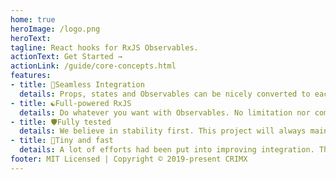 ```yaml
---
home: true
heroImage: /logo.png
heroText:
tagline: React hooks for RxJS Observables.
actionText: Get Started →
actionLink: /guide/core-concepts.html
features:
- title: 💫Seamless Integration
  details: Props, states and Observables can be nicely converted to each other with pure function. No `tap` hack needed. Supports Render-as-You-Fetch pattern with React Suspense.
- title: ☯️Full-powered RxJS
  details: Do whatever you want with Observables. No limitation nor compromise.
- title: 🛡Fully tested
  details: We believe in stability first. This project will always maintain a 100% coverage.
- title: 🚀Tiny and fast
  details: A lot of efforts had been put into improving integration. This library should have zero visible impact on performance.
footer: MIT Licensed | Copyright © 2019-present CRIMX
---
```

